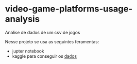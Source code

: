 video-game-platforms-usage-analysis
===================================

Análise de dados de um csv de jogos

Nesse projeto se usa as seguintes feramentas:
- jupter notebook
- kaggle para conseguir os [dados](https://www.kaggle.com/gregorut/videogamesales)
